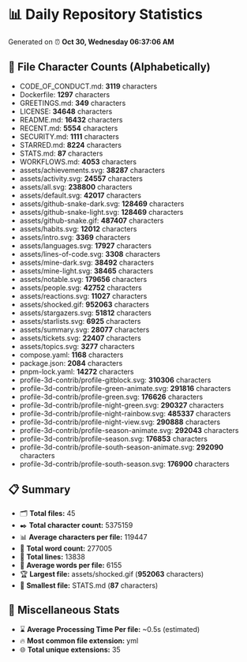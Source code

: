 # 📊 Daily Repository Statistics
Generated on ⏰ **Oct 30, Wednesday 06:37:06 AM**

## 📂 File Character Counts (Alphabetically)
- CODE_OF_CONDUCT.md: **3119** characters
- Dockerfile: **1297** characters
- GREETINGS.md: **349** characters
- LICENSE: **34648** characters
- README.md: **16432** characters
- RECENT.md: **5554** characters
- SECURITY.md: **1111** characters
- STARRED.md: **8224** characters
- STATS.md: **87** characters
- WORKFLOWS.md: **4053** characters
- assets/achievements.svg: **38287** characters
- assets/activity.svg: **24557** characters
- assets/all.svg: **238800** characters
- assets/default.svg: **42017** characters
- assets/github-snake-dark.svg: **128469** characters
- assets/github-snake-light.svg: **128469** characters
- assets/github-snake.gif: **487407** characters
- assets/habits.svg: **12012** characters
- assets/intro.svg: **3369** characters
- assets/languages.svg: **17927** characters
- assets/lines-of-code.svg: **3308** characters
- assets/mine-dark.svg: **38492** characters
- assets/mine-light.svg: **38465** characters
- assets/notable.svg: **179656** characters
- assets/people.svg: **42752** characters
- assets/reactions.svg: **11027** characters
- assets/shocked.gif: **952063** characters
- assets/stargazers.svg: **51812** characters
- assets/starlists.svg: **6925** characters
- assets/summary.svg: **28077** characters
- assets/tickets.svg: **22407** characters
- assets/topics.svg: **3277** characters
- compose.yaml: **1168** characters
- package.json: **2084** characters
- pnpm-lock.yaml: **14272** characters
- profile-3d-contrib/profile-gitblock.svg: **310306** characters
- profile-3d-contrib/profile-green-animate.svg: **291816** characters
- profile-3d-contrib/profile-green.svg: **176626** characters
- profile-3d-contrib/profile-night-green.svg: **290327** characters
- profile-3d-contrib/profile-night-rainbow.svg: **485337** characters
- profile-3d-contrib/profile-night-view.svg: **290888** characters
- profile-3d-contrib/profile-season-animate.svg: **292043** characters
- profile-3d-contrib/profile-season.svg: **176853** characters
- profile-3d-contrib/profile-south-season-animate.svg: **292090** characters
- profile-3d-contrib/profile-south-season.svg: **176900** characters

## 📋 Summary
- 🗂️ **Total files:** 45
- ✒️ **Total character count:** 5375159
- 📊 **Average characters per file:** 119447
- 📝 **Total word count:** 277005
- 🧾 **Total lines:** 13838
- 📐 **Average words per file:** 6155
- 🏆 **Largest file:** assets/shocked.gif (**952063** characters)
- 🥉 **Smallest file:** STATS.md (**87** characters)

## 🌟 Miscellaneous Stats
- ⌛ **Average Processing Time Per file:** ~0.5s (estimated)
- 🔥 **Most common file extension:** yml
- 🌐 **Total unique extensions:** 35
